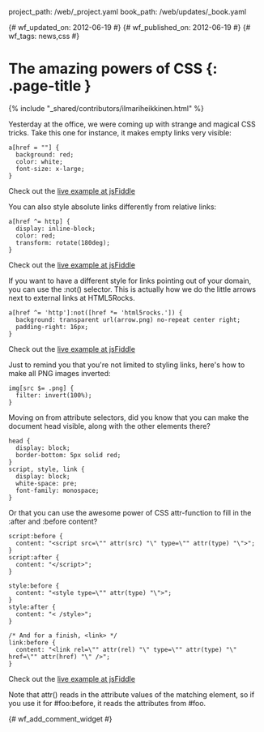 project_path: /web/_project.yaml
book_path: /web/updates/_book.yaml

{# wf_updated_on: 2012-06-19 #}
{# wf_published_on: 2012-06-19 #}
{# wf_tags: news,css #}

# The amazing powers of CSS {: .page-title }

{% include "_shared/contributors/ilmariheikkinen.html" %}


Yesterday at the office, we were coming up with strange and magical CSS tricks. Take this one for instance, it makes empty links very visible:


    a[href = ""] {
      background: red;
      color: white;
      font-size: x-large;
    }
    
Check out the [live example at jsFiddle](http://jsfiddle.net/VWYsk/)

You can also style absolute links differently from relative links:


    a[href ^= http] {
      display: inline-block;
      color: red;
      transform: rotate(180deg);
    }
    
Check out the [live example at jsFiddle](:http://jsfiddle.net/RShhf/1/)

If you want to have a different style for links pointing out of your domain, you can use the :not() selector. This is actually how we do the little arrows next to external links at HTML5Rocks.


    a[href ^= 'http']:not([href *= 'html5rocks.']) {
      background: transparent url(arrow.png) no-repeat center right;
      padding-right: 16px;
    }
    
Check out the [live example at jsFiddle](:http://jsfiddle.net/Sts9H/1/)

Just to remind you that you're not limited to styling links, here's how to make all PNG images inverted:


    img[src $= .png] {
      filter: invert(100%);
    }
    

Moving on from attribute selectors, did you know that you can make the document head visible, along with the other elements there?


    head {
      display: block;
      border-bottom: 5px solid red;
    }
    script, style, link {
      display: block;
      white-space: pre;
      font-family: monospace;
    }
    

Or that you can use the awesome power of CSS attr-function to fill in the :after and :before content?


    script:before {
      content: "<script src=\"" attr(src) "\" type=\"" attr(type) "\">";
    }
    script:after {
      content: "</script>";
    }
    
    style:before {
      content: "<style type=\"" attr(type) "\">";
    }
    style:after {
      content: "< /style>";
    }
    
    /* And for a finish, <link> */
    link:before {
      content: "<link rel=\"" attr(rel) "\" type=\"" attr(type) "\" href=\"" attr(href) "\" />";
    }
    

Check out the [live example at jsFiddle](http://jsfiddle.net/Wedjf/1/)

Note that attr() reads in the attribute values of the matching element, so if you use it for #foo:before, it reads the attributes from #foo.


{# wf_add_comment_widget #}
